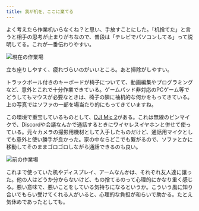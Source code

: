 ```yaml
---
title: 我が机を、ここに棄てる
---
```


よく考えたら作業机いらなくね？と思い、手放すことにした。「机捨てた」と言うと相手の思考が止まりがちなので、普段は「テレビでパソコンしてる」って説明してる。これが一番伝わりやすい。

![](https://i.imgur.com/ucJBvBfh.jpg "現在の作業場")

立ち座りしやすく、疲れづらいのがいいところ。あと掃除がしやすい。

トラックボール付きのキーボードが椅子についてて、動画編集やプログラミングなど、意外とこれで十分作業できている。ゲームパッド非対応のPCゲーム等でどうしてもマウスが必要なときは、椅子の隣に袖机的な何かをもってきている。上の写真ではソファの一部を場当たり的にもってきていますね。

この環境で重宝しているものとして、[DJI Mic 2](https://www.amazon.co.jp/dp/B0CFZX734J)がある。これは無線のピンマイクで、Discordや会議なんかで通話するときにワイヤレスイヤホンと併せて使っている。元々カメラの撮影用機材として入手したものだけど、通話用マイクとしても意外と使い勝手が良かった。家の中ならどこでも繋がるので、ソファとかに移動してそのままゴロゴロしながら通話できるのも良い。

![](https://i.imgur.com/u2lPY19h.jpg "前の作業場")

これまで使っていた机やディスプレイ、アームなんかは、それぞれ友人達に譲った。他の人はどうか分からないけど、もの捨てるのって心理的にかなり重く感じる。悪い意味で、悪いことをしている気持ちになるというか。こういう風に知り合いでもらい受けてくれる人がいると、心理的な負担が和らいで助かる。たとえ気休めであったとしても。
